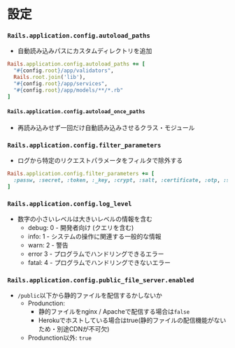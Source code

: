 # 設定
### `Rails.application.config.autoload_paths`
- 自動読み込みパスにカスタムディレクトリを追加

```ruby
Rails.application.config.autoload_paths += [
  "#{config.root}/app/validators",
  Rails.root.join('lib'),
  "#{config.root}/app/services",
  "#{config.root}/app/models/**/*.rb"
]
```

#### `Rails.application.config.autoload_once_paths`
- 再読み込みせず一回だけ自動読み込みさせるクラス・モジュール

### `Rails.application.config.filter_parameters`
- ログから特定のリクエストパラメータをフィルタで除外する

```ruby
Rails.application.config.filter_parameters += [
  :passw, :secret, :token, :_key, :crypt, :salt, :certificate, :otp, :ssn
]
```

### `Rails.application.config.log_level`
- 数字の小さいレベルは大きいレベルの情報を含む
  - debug: 0 - 開発者向け (クエリを含む)
  - info:  1 - システムの操作に関連する一般的な情報
  - warn:  2 - 警告
  - error  3 - プログラムでハンドリングできるエラー
  - fatal: 4 - プログラムでハンドリングできないエラー

### `Rails.application.config.public_file_server.enabled`
- `/public`以下から静的ファイルを配信するかしないか
  - Produnction:
    - 静的ファイルをnginx / Apacheで配信する場合は`false`
    - Herokuでホストしている場合はtrue(静的ファイルの配信機能がないため・別途CDNが不可欠)
  - Produnction以外: `true`
